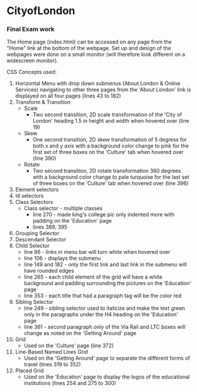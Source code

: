 # CityofLondon

### Final Exam work

The Home page (index.html) can be accessed on any page from the "Home" link at the bottom of the webpage.  Set up and design of the webpages were done on a small monitor (will therefore look different on a widescreen monitor).

CSS Concepts used:
1. Horizontal Menu with drop down submenus (About London & Online Services) navigating to other three pages from the 'About London' link is displayed on all four pages (lines 43 to 182)
2. Transform & Transition
   - Scale
     - Two second transition, 2D scale transformation of the 'City of London' heading 1.5 in height and width when hovered over (line 19)
   - Skew
     - One second transition, 2D skew transformation of 5 degress for both x and y axis with a background color change to pink for the first set of three boxes on the 'Culture' tab when hovered over (line 390)
   - Rotate
     - Two second transition, 2D rotate transformation 360 degrees with a background color change to pale turquoise for the last set of three boxes on the 'Culture' tab when hovered over (line 396)
3. Element selectors
4. Id selectors
5. Class Selectors
   - Class selector - multiple classes
     - line 270 - made king's college pic only indented more with padding on the 'Education' page
     - lines 389, 395
6. Grouping Selector
7. Descendant Selector
8. Child Selector
   - line 86 - links in menu bar will turn white when hovered over
   - line 106 - displays the submenu
   - line 149 and 182 - only the first link and last link in the submenu will have rounded edges 
   - line 265 - each child element of the grid will have a white background and padding surrounding the pictures on the 'Education' page
   - line 353 - each title that had a paragraph tag will be the color red
9. Sibling Selector
   - line 249 - sibling selector used to italicize and make the text green only in the paragraphs under the H4 heading on the 'Education' page
   - line 361 - second paragraph only of the Via Rail and LTC boxes will change as noted on the 'Getting Around' page
10. Grid
    - Used on the 'Culture' page (line 372)
11. Line-Based Named Lines Grid
    - Used on the 'Getting Around' page to separate the different forms of travel (lines 319 to 352)
12. Placed Grid
    - Used on the 'Education' page to display the logos of the educational institutions (lines 254 and 275 to 300)
